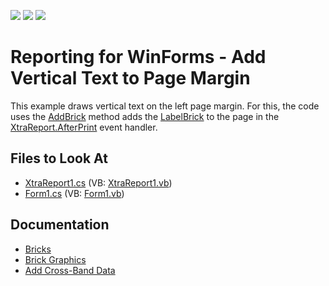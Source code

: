 <!-- default badges list -->
![](https://img.shields.io/endpoint?url=https://codecentral.devexpress.com/api/v1/VersionRange/128598234/22.2.3%2B)
[![](https://img.shields.io/badge/Open_in_DevExpress_Support_Center-FF7200?style=flat-square&logo=DevExpress&logoColor=white)](https://supportcenter.devexpress.com/ticket/details/T457705)
[![](https://img.shields.io/badge/📖_How_to_use_DevExpress_Examples-e9f6fc?style=flat-square)](https://docs.devexpress.com/GeneralInformation/403183)
<!-- default badges end -->
# Reporting for WinForms - Add Vertical Text to Page Margin


This example draws vertical text on the left page margin. For this, the code uses the [AddBrick](https://docs.devexpress.com/CoreLibraries/DevExpress.XtraPrinting.Page.AddBrick(DevExpress.XtraPrinting.VisualBrick)) method adds the [LabelBrick](https://docs.devexpress.com/CoreLibraries/DevExpress.XtraPrinting.LabelBrick) to the page in the [XtraReport.AfterPrint](https://docs.devexpress.com/XtraReports/DevExpress.XtraReports.UI.XRControl.AfterPrint) event handler.

## Files to Look At

* [XtraReport1.cs](./CS/T457705/XtraReport1.cs) (VB: [XtraReport1.vb](./VB/T457705/XtraReport1.vb))
* [Form1.cs](./CS/T457705/Form1.cs) (VB: [Form1.vb](./VB/T457705/Form1.vb))

## Documentation

* [Bricks](https://docs.devexpress.com/WindowsForms/88/controls-and-libraries/printing-exporting/concepts/basic-terms/bricks)
* [Brick Graphics](https://docs.devexpress.com/WindowsForms/88/controls-and-libraries/printing-exporting/concepts/basic-terms/bricks)
* [Add Cross-Band Data](https://docs.devexpress.com/XtraReports/401300/create-reports/create-a-report-with-cross-band-content-and-populated-empty-space)



